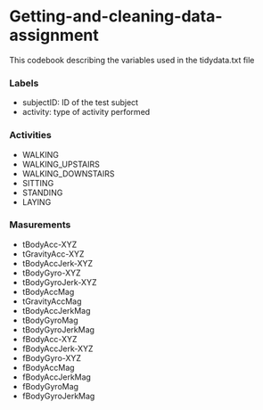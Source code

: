 # Getting-and-cleaning-data-assignment

This codebook describing the variables used in the tidydata.txt file

### Labels
- subjectID: ID of the test subject
- activity: type of activity performed

### Activities
- WALKING
- WALKING_UPSTAIRS
- WALKING_DOWNSTAIRS
- SITTING
- STANDING
- LAYING

### Masurements
- tBodyAcc-XYZ
- tGravityAcc-XYZ
- tBodyAccJerk-XYZ
- tBodyGyro-XYZ
- tBodyGyroJerk-XYZ
- tBodyAccMag
- tGravityAccMag
- tBodyAccJerkMag
- tBodyGyroMag
- tBodyGyroJerkMag
- fBodyAcc-XYZ
- fBodyAccJerk-XYZ
- fBodyGyro-XYZ
- fBodyAccMag
- fBodyAccJerkMag
- fBodyGyroMag
- fBodyGyroJerkMag